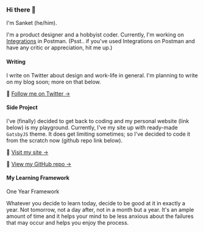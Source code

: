 ### Hi there 👋

I'm Sanket (he/him).

I'm a product designer and a hobbyist coder. Currently, I'm working on [Integrations](https://www.postman.com/integrations/) in Postman.
(Psst.. if you've used Integrations on Postman and have any critic or appreciation, hit me up.)


#### Writing
I write on Twitter about design and work-life in general. I'm planning to write on my blog soon; more on that below.

🔗 [Follow me on Twitter →](https://twitter.com/sanketpath)



#### Side Project
I've (finally) decided to get back to coding and my personal website (link below) is my playground. Currently, I've my site up with ready-made `GatsbyJS` theme. It does get limiting sometimes; so I've decided to code it from the scratch now (github repo link below).

🔗 [Visit my site →](https://sanketpathak.com/)

🔗 [View my GitHub repo →](https://github.com/sanketpath/gatsby-learn)



#### My Learning Framework
One Year Framework

Whatever you decide to learn today, decide to be good at it in exactly a year. Not tomorrow, not a day after, not in a month but a year. It's an ample amount of time and it helps your mind to be less anxious about the failures that may occur and helps you enjoy the process.

